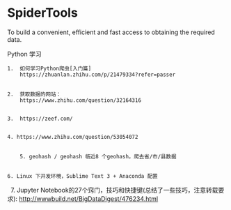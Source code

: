 # SpiderTools
To build a convenient, efficient and fast access to obtaining the required data.


Python 学习

	1.  如何学习Python爬虫[入门篇]
		https://zhuanlan.zhihu.com/p/21479334?refer=passer  

	
	2.  获取数据的网站：
		https://www.zhihu.com/question/32164316
	

	3.  https://zeef.com/


	4. https://www.zhihu.com/question/53054072


        5. geohash / geohash 临近8 个geohash，爬去省/市/县数据 
	
	
	6. Linux 下开发环境，Sublime Text 3 + Anaconda 配置
  
  	7. Jupyter Notebook的27个窍门，技巧和快捷键(总结了一些技巧，注意转载要求):
		http://wwwbuild.net/BigDataDigest/476234.html

